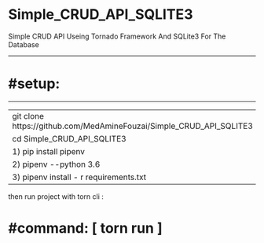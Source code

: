 # Simple_CRUD_API_SQLITE3

<p>Simple CRUD API  Useing Tornado  Framework And SQLite3  For The Database</p>
<hr>
<h1>#setup:</h1>
<hr>
<table>
  <tr>
  <td> git clone https://github.com/MedAmineFouzai/Simple_CRUD_API_SQLITE3 </td>
  </tr>
 <tr>
   <td> cd Simple_CRUD_API_SQLITE3</td>
   </tr>
<tr>
<td> 1) pip install pipenv</td>
</tr>
</tr>
<td> 2) pipenv --python 3.6</td>
</tr>
<tr>
<td> 3) pipenv install - r requirements.txt</td>
</tr>
</table>
<p>then run project with torn cli :</p>
<h1>#command: [ torn run ] </h1>
